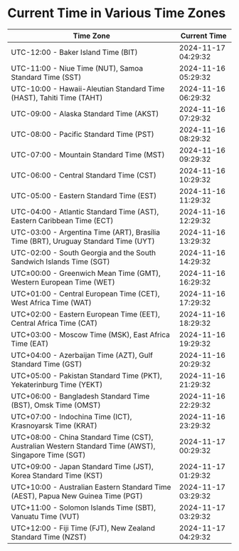 # Current Time in Various Time Zones

| Time Zone | Current Time |
|-----------|--------------|
| UTC-12:00 - Baker Island Time (BIT) | 2024-11-17 04:29:32 |
| UTC-11:00 - Niue Time (NUT), Samoa Standard Time (SST) | 2024-11-16 05:29:32 |
| UTC-10:00 - Hawaii-Aleutian Standard Time (HAST), Tahiti Time (TAHT) | 2024-11-16 06:29:32 |
| UTC-09:00 - Alaska Standard Time (AKST) | 2024-11-16 07:29:32 |
| UTC-08:00 - Pacific Standard Time (PST) | 2024-11-16 08:29:32 |
| UTC-07:00 - Mountain Standard Time (MST) | 2024-11-16 09:29:32 |
| UTC-06:00 - Central Standard Time (CST) | 2024-11-16 10:29:32 |
| UTC-05:00 - Eastern Standard Time (EST) | 2024-11-16 11:29:32 |
| UTC-04:00 - Atlantic Standard Time (AST), Eastern Caribbean Time (ECT) | 2024-11-16 12:29:32 |
| UTC-03:00 - Argentina Time (ART), Brasília Time (BRT), Uruguay Standard Time (UYT) | 2024-11-16 13:29:32 |
| UTC-02:00 - South Georgia and the South Sandwich Islands Time (SGT) | 2024-11-16 14:29:32 |
| UTC±00:00 - Greenwich Mean Time (GMT), Western European Time (WET) | 2024-11-16 16:29:32 |
| UTC+01:00 - Central European Time (CET), West Africa Time (WAT) | 2024-11-16 17:29:32 |
| UTC+02:00 - Eastern European Time (EET), Central Africa Time (CAT) | 2024-11-16 18:29:32 |
| UTC+03:00 - Moscow Time (MSK), East Africa Time (EAT) | 2024-11-16 19:29:32 |
| UTC+04:00 - Azerbaijan Time (AZT), Gulf Standard Time (GST) | 2024-11-16 20:29:32 |
| UTC+05:00 - Pakistan Standard Time (PKT), Yekaterinburg Time (YEKT) | 2024-11-16 21:29:32 |
| UTC+06:00 - Bangladesh Standard Time (BST), Omsk Time (OMST) | 2024-11-16 22:29:32 |
| UTC+07:00 - Indochina Time (ICT), Krasnoyarsk Time (KRAT) | 2024-11-16 23:29:32 |
| UTC+08:00 - China Standard Time (CST), Australian Western Standard Time (AWST), Singapore Time (SGT) | 2024-11-17 00:29:32 |
| UTC+09:00 - Japan Standard Time (JST), Korea Standard Time (KST) | 2024-11-17 01:29:32 |
| UTC+10:00 - Australian Eastern Standard Time (AEST), Papua New Guinea Time (PGT) | 2024-11-17 03:29:32 |
| UTC+11:00 - Solomon Islands Time (SBT), Vanuatu Time (VUT) | 2024-11-17 03:29:32 |
| UTC+12:00 - Fiji Time (FJT), New Zealand Standard Time (NZST) | 2024-11-17 04:29:32 |
